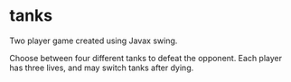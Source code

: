 # tanks

Two player game created using Javax swing. 

Choose between four different tanks to defeat the opponent. Each player has three lives, and may switch tanks after dying.
